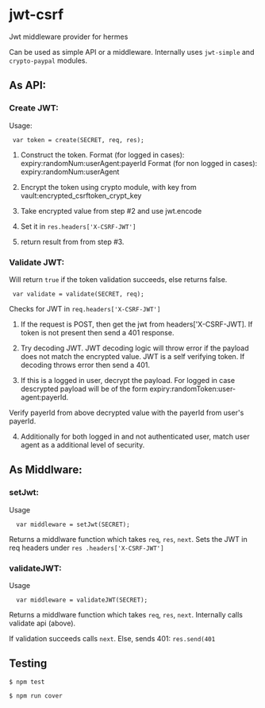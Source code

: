 jwt-csrf
========

Jwt middleware provider for hermes

Can be used as simple API or a middleware. Internally uses `jwt-simple` and `crypto-paypal` modules.

## As API:

### Create JWT:

Usage:

```
 var token = create(SECRET, req, res);

```

  1. Construct the token.
       Format (for logged in cases): expiry:randomNum:userAgent:payerId
       Format (for non logged in cases): expiry:randomNum:userAgent

  2. Encrypt the token using crypto module, with key from vault:encrypted_csrftoken_crypt_key

  3. Take encrypted value from step #2 and use jwt.encode

  4. Set it in `res.headers['X-CSRF-JWT']`

  5. return result from from step #3.


### Validate JWT:

Will return `true` if the token validation succeeds, else returns false.

```
 var validate = validate(SECRET, req);

```

Checks for JWT in `req.headers['X-CSRF-JWT']`

 1. If the request is POST, then get the jwt from headers['X-CSRF-JWT]. If token is not present then send a 401   response.
 
 2. Try decoding JWT. JWT decoding logic will throw error if the payload does not match the encrypted value.
 JWT is a self verifying token. If decoding throws error then send a 401.

 3. If this is a logged in user, decrypt the payload. For logged in case descrypted payload will be of the form
 expiry:randomToken:user-agent:payerId.

 Verify payerId from above decrypted value with the payerId from user's payerId.

 4. Additionally for both logged in and not authenticated user, match user agent as a additional level of security.



## As Middlware:

### setJwt:

 Usage

 ```
   var middleware = setJwt(SECRET);

 ```

Returns a middlware function which takes `req`, `res`, `next`. Sets the JWT in req headers under `res
.headers['X-CSRF-JWT']`


### validateJWT:

 Usage

 ```
   var middleware = validateJWT(SECRET);

 ```

Returns a middlware function which takes `req`, `res`, `next`. Internally calls validate api (above).

If validation succeeds calls `next`. Else, sends 401: `res.send(401`


## Testing
`$ npm test`

`$ npm run cover`
